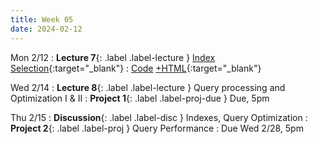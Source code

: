 ```yaml
---
title: Week 05
date: 2024-02-12
---
```


Mon 2/12
: **Lecture 7**{: .label .label-lecture } [Index Selection](https://docs.google.com/presentation/d/1dk_sArdx5hE3wsVT2DgKPfcDofg_VCeNoppELRJLlHo/edit#slide=id.g24418d15c44_0_426){:target="\_blank"}
	: [Code](https://github.com/cal-data-eng/sp24-materials.git) [+HTML](https://www.data101.org/sp24/resources/assets/lectures/lec07/lec07.html){:target="\_blank"}

Wed 2/14
: **Lecture 8**{: .label .label-lecture } Query processing and Optimization I & II 
: **Project 1**{: .label .label-proj-due } Due, 5pm

Thu 2/15
: **Discussion**{: .label .label-disc } Indexes, Query Optimization
: **Project 2**{: .label .label-proj } Query Performance
  : Due Wed 2/28, 5pm
